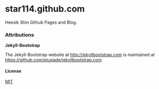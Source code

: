 # star114.github.com

Heesik Shin Github Pages and Blog.

### Attributions

**Jekyll-Bootstrap**

The Jekyll-Bootstrap website at <http://jekyllbootstrap.com> is maintained at https://github.com/plusjade/jekyllbootstrap.com

#### License

[MIT](http://opensource.org/licenses/MIT)

